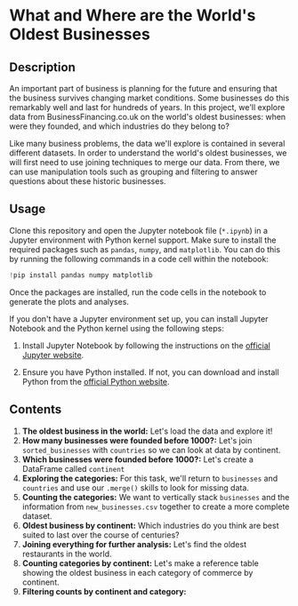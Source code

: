 # What and Where are the World's Oldest Businesses
## Description
An important part of business is planning for the future and ensuring that the business survives changing market conditions. Some businesses do this remarkably well and last for hundreds of years. In this project, we'll explore data from BusinessFinancing.co.uk on the world's oldest businesses: when were they founded, and which industries do they belong to?

Like many business problems, the data we'll explore is contained in several different datasets. In order to understand the world's oldest businesses, we will first need to use joining techniques to merge our data. From there, we can use manipulation tools such as grouping and filtering to answer questions about these historic businesses.
## Usage
Clone this repository and open the Jupyter notebook file (`*.ipynb`) in a Jupyter environment with Python kernel support. Make sure to install the required packages such as `pandas`, `numpy`, and `matplotlib`. You can do this by running the following commands in a code cell within the notebook:
```python
!pip install pandas numpy matplotlib 
```
Once the packages are installed, run the code cells in the notebook to generate the plots and analyses.

If you don't have a Jupyter environment set up, you can install Jupyter Notebook and the Python kernel using the following steps:

1. Install Jupyter Notebook by following the instructions on the [official Jupyter website](https://jupyter.org/install).

2. Ensure you have Python installed. If not, you can download and install Python from the [official Python website](https://www.python.org/downloads/).
## Contents
1. **The oldest business in the world:** Let's load the data and explore it!
2. **How many businesses were founded before 1000?:** Let's join `sorted_businesses` with `countries` so we can look at data by continent.
3. **Which businesses were founded before 1000?:** Let's create a DataFrame called `continent`
4. **Exploring the categories:** For this task, we'll return to `businesses` and `countries` and use our `.merge()` skills to look for missing data.
5. **Counting the categories:** We want to vertically stack `businesses` and the information from `new_businesses.csv` together to create a more complete dataset.
6. **Oldest business by continent:** Which industries do you think are best suited to last over the course of centuries?
7. **Joining everything for further analysis:** Let's find the oldest restaurants in the world.
8. **Counting categories by continent:** Let's make a reference table showing the oldest business in each category of commerce by continent.
9. **Filtering counts by continent and category:**